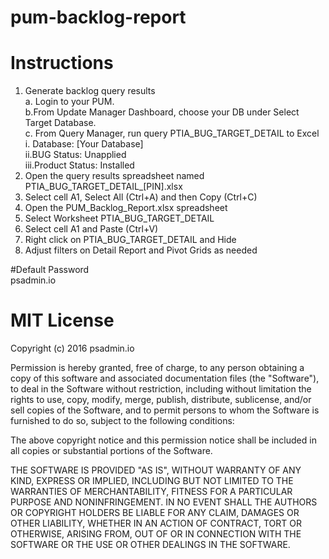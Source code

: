# pum-backlog-report

# Instructions					
1. Generate backlog query results					
a. Login to your PUM.					
b.From Update Manager Dashboard, choose your DB under Select Target Database.					
c. From Query Manager, run query PTIA_BUG_TARGET_DETAIL to Excel					
i. Database: [Your Database]					
ii.BUG Status: Unapplied					
iii.Product Status: Installed					
2. Open the query results spreadsheet named PTIA_BUG_TARGET_DETAIL_[PIN].xlsx					
3. Select cell A1, Select All (Ctrl+A) and then Copy (Ctrl+C)					
4. Open the PUM_Backlog_Report.xlsx spreadsheet					
5. Select Worksheet PTIA_BUG_TARGET_DETAIL					
6. Select cell A1 and Paste (Ctrl+V)					
7. Right click on PTIA_BUG_TARGET_DETAIL and Hide					
8. Adjust filters on Detail Report and Pivot Grids as needed					
					
#Default Password			
psadmin.io			

# MIT License

Copyright (c) 2016 psadmin.io

Permission is hereby granted, free of charge, to any person obtaining a copy
of this software and associated documentation files (the "Software"), to deal
in the Software without restriction, including without limitation the rights
to use, copy, modify, merge, publish, distribute, sublicense, and/or sell
copies of the Software, and to permit persons to whom the Software is
furnished to do so, subject to the following conditions:

The above copyright notice and this permission notice shall be included in all
copies or substantial portions of the Software.

THE SOFTWARE IS PROVIDED "AS IS", WITHOUT WARRANTY OF ANY KIND, EXPRESS OR
IMPLIED, INCLUDING BUT NOT LIMITED TO THE WARRANTIES OF MERCHANTABILITY,
FITNESS FOR A PARTICULAR PURPOSE AND NONINFRINGEMENT. IN NO EVENT SHALL THE
AUTHORS OR COPYRIGHT HOLDERS BE LIABLE FOR ANY CLAIM, DAMAGES OR OTHER
LIABILITY, WHETHER IN AN ACTION OF CONTRACT, TORT OR OTHERWISE, ARISING FROM,
OUT OF OR IN CONNECTION WITH THE SOFTWARE OR THE USE OR OTHER DEALINGS IN THE
SOFTWARE.
